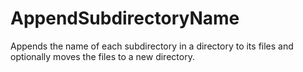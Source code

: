 # AppendSubdirectoryName
Appends the name of each subdirectory in a directory to its files and optionally moves the files to a new directory.
